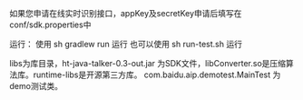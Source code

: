 如果您申请在线实时识别接口，appKey及secretKey申请后填写在conf/sdk.properties中

运行：
使用 sh gradlew run 运行
也可以使用 sh run-test.sh 运行


libs为库目录，ht-java-talker-0.3-out.jar 为SDK文件，libConverter.so是压缩算法库。runtime-libs是开源第三方库。
com.baidu.aip.demotest.MainTest 为demo测试类。
